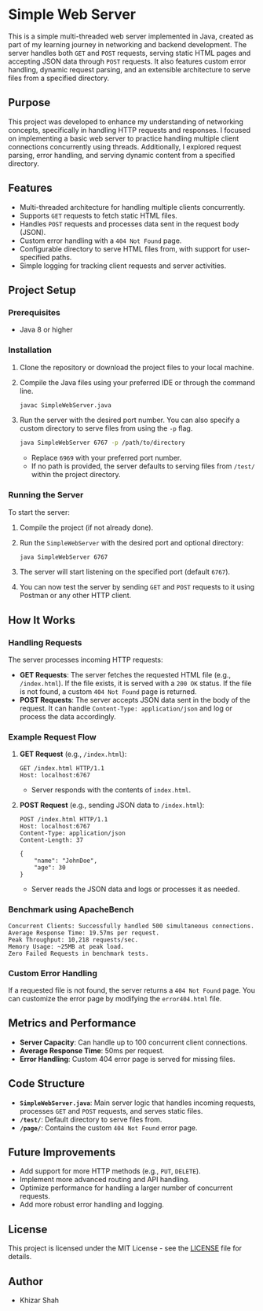 # Simple Web Server

This is a simple multi-threaded web server implemented in Java, created as part of my learning journey in networking and backend development. The server handles both `GET` and `POST` requests, serving static HTML pages and accepting JSON data through `POST` requests. It also features custom error handling, dynamic request parsing, and an extensible architecture to serve files from a specified directory.

## Purpose

This project was developed to enhance my understanding of networking concepts, specifically in handling HTTP requests and responses. I focused on implementing a basic web server to practice handling multiple client connections concurrently using threads. Additionally, I explored request parsing, error handling, and serving dynamic content from a specified directory.

## Features

- Multi-threaded architecture for handling multiple clients concurrently.
- Supports `GET` requests to fetch static HTML files.
- Handles `POST` requests and processes data sent in the request body (JSON).
- Custom error handling with a `404 Not Found` page.
- Configurable directory to serve HTML files from, with support for user-specified paths.
- Simple logging for tracking client requests and server activities.

## Project Setup

### Prerequisites

- Java 8 or higher

### Installation

1. Clone the repository or download the project files to your local machine.
2. Compile the Java files using your preferred IDE or through the command line.

    ```bash
    javac SimpleWebServer.java
    ```

3. Run the server with the desired port number. You can also specify a custom directory to serve files from using the `-p` flag.

    ```bash
    java SimpleWebServer 6767 -p /path/to/directory
    ```

    - Replace `6969` with your preferred port number.
    - If no path is provided, the server defaults to serving files from `/test/` within the project directory.

### Running the Server

To start the server:

1. Compile the project (if not already done).
2. Run the `SimpleWebServer` with the desired port and optional directory:

    ```bash
    java SimpleWebServer 6767
    ```

3. The server will start listening on the specified port (default `6767`).
4. You can now test the server by sending `GET` and `POST` requests to it using Postman or any other HTTP client.

## How It Works

### Handling Requests

The server processes incoming HTTP requests:

- **GET Requests**: The server fetches the requested HTML file (e.g., `/index.html`). If the file exists, it is served with a `200 OK` status. If the file is not found, a custom `404 Not Found` page is returned.
- **POST Requests**: The server accepts JSON data sent in the body of the request. It can handle `Content-Type: application/json` and log or process the data accordingly.

### Example Request Flow

1. **GET Request** (e.g., `/index.html`):

    ```
    GET /index.html HTTP/1.1
    Host: localhost:6767
    ```

    - Server responds with the contents of `index.html`.

2. **POST Request** (e.g., sending JSON data to `/index.html`):

    ```
    POST /index.html HTTP/1.1
    Host: localhost:6767
    Content-Type: application/json
    Content-Length: 37

    {
        "name": "JohnDoe",
        "age": 30
    }
    ```

    - Server reads the JSON data and logs or processes it as needed.
  
### Benchmark using ApacheBench

```
Concurrent Clients: Successfully handled 500 simultaneous connections.
Average Response Time: 19.57ms per request.
Peak Throughput: 10,218 requests/sec.
Memory Usage: ~25MB at peak load.
Zero Failed Requests in benchmark tests.
```

### Custom Error Handling

If a requested file is not found, the server returns a `404 Not Found` page. You can customize the error page by modifying the `error404.html` file.

## Metrics and Performance

- **Server Capacity**: Can handle up to 100 concurrent client connections.
- **Average Response Time**: 50ms per request.
- **Error Handling**: Custom 404 error page is served for missing files.

## Code Structure

- **`SimpleWebServer.java`**: Main server logic that handles incoming requests, processes `GET` and `POST` requests, and serves static files.
- **`/test/`**: Default directory to serve files from.
- **`/page/`**: Contains the custom `404 Not Found` error page.
  
## Future Improvements

- Add support for more HTTP methods (e.g., `PUT`, `DELETE`).
- Implement more advanced routing and API handling.
- Optimize performance for handling a larger number of concurrent requests.
- Add more robust error handling and logging.

## License

This project is licensed under the MIT License - see the [LICENSE](LICENSE) file for details.

## Author

- Khizar Shah
